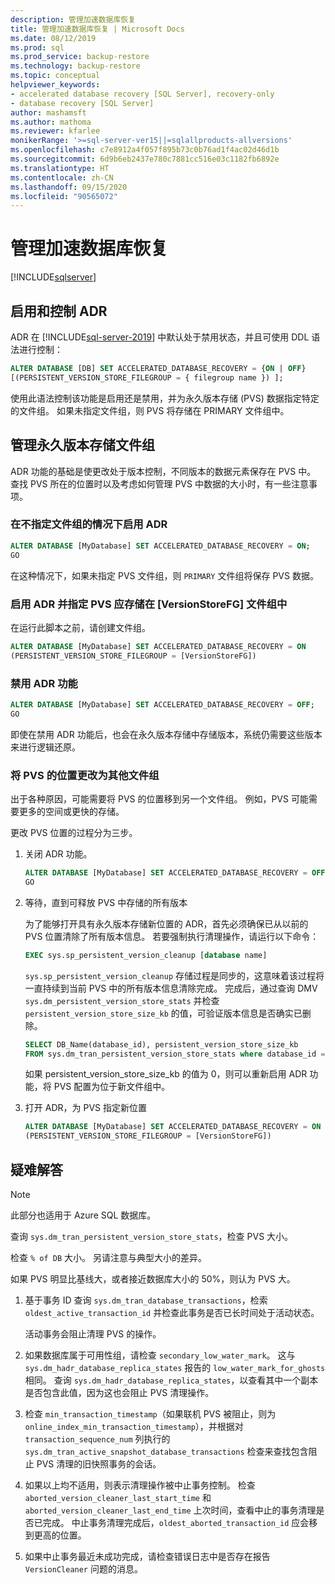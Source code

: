 ```yaml
---
description: 管理加速数据库恢复
title: 管理加速数据库恢复 | Microsoft Docs
ms.date: 08/12/2019
ms.prod: sql
ms.prod_service: backup-restore
ms.technology: backup-restore
ms.topic: conceptual
helpviewer_keywords:
- accelerated database recovery [SQL Server], recovery-only
- database recovery [SQL Server]
author: mashamsft
ms.author: mathoma
ms.reviewer: kfarlee
monikerRange: '>=sql-server-ver15||=sqlallproducts-allversions'
ms.openlocfilehash: c7e8912a4f057f895b73c0b76ad1f4ac02d46d1b
ms.sourcegitcommit: 6d9b6eb2437e780c7881cc516e03c1182fb6892e
ms.translationtype: HT
ms.contentlocale: zh-CN
ms.lasthandoff: 09/15/2020
ms.locfileid: "90565072"
---
```

# <a name="manage-accelerated-database-recovery"></a>管理加速数据库恢复

[!INCLUDE[sqlserver](../includes/applies-to-version/sqlserver2019.md)]

## <a name="enabling-and-controlling-adr"></a>启用和控制 ADR

ADR 在 [!INCLUDE[sql-server-2019](../includes/sssqlv15-md.md)] 中默认处于禁用状态，并且可使用 DDL 语法进行控制：
```sql
ALTER DATABASE [DB] SET ACCELERATED_DATABASE_RECOVERY = {ON | OFF}
[(PERSISTENT_VERSION_STORE_FILEGROUP = { filegroup name }) ];

```

使用此语法控制该功能是启用还是禁用，并为永久版本存储 (PVS) 数据指定特定的文件组。 如果未指定文件组，则 PVS 将存储在 PRIMARY 文件组中。

## <a name="managing-the-persistent-version-store-filegroup"></a>管理永久版本存储文件组
ADR 功能的基础是使更改处于版本控制，不同版本的数据元素保存在 PVS 中。
查找 PVS 所在的位置时以及考虑如何管理 PVS 中数据的大小时，有一些注意事项。

### <a name="to-enable-adr-without-specifying-a-filegroup"></a>在不指定文件组的情况下启用 ADR

```sql
ALTER DATABASE [MyDatabase] SET ACCELERATED_DATABASE_RECOVERY = ON;
GO
```

在这种情况下，如果未指定 PVS 文件组，则 `PRIMARY` 文件组将保存 PVS 数据。

### <a name="to-enable-adr-and-specify-that-the-pvs-should-be-stored-in-the-versionstorefg-filegroup"></a>启用 ADR 并指定 PVS 应存储在 [VersionStoreFG] 文件组中

在运行此脚本之前，请创建文件组。

```sql
ALTER DATABASE [MyDatabase] SET ACCELERATED_DATABASE_RECOVERY = ON
(PERSISTENT_VERSION_STORE_FILEGROUP = [VersionStoreFG])
```

### <a name="to-disable-the-adr-feature"></a>禁用 ADR 功能

```sql
ALTER DATABASE [MyDatabase] SET ACCELERATED_DATABASE_RECOVERY = OFF;
GO
```

即使在禁用 ADR 功能后，也会在永久版本存储中存储版本，系统仍需要这些版本来进行逻辑还原。

### <a name="change-the-location-of-the-pvs-to-a-different-filegroup"></a>将 PVS 的位置更改为其他文件组

出于各种原因，可能需要将 PVS 的位置移到另一个文件组。 例如，PVS 可能需要更多的空间或更快的存储。

更改 PVS 位置的过程分为三步。

1. 关闭 ADR 功能。

   ```sql
   ALTER DATABASE [MyDatabase] SET ACCELERATED_DATABASE_RECOVERY = OFF;
   GO
   ```

2. 等待，直到可释放 PVS 中存储的所有版本

   为了能够打开具有永久版本存储新位置的 ADR，首先必须确保已从以前的 PVS 位置清除了所有版本信息。 若要强制执行清理操作，请运行以下命令：

   ```sql
   EXEC sys.sp_persistent_version_cleanup [database name]
   ```

   `sys.sp_persistent_version_cleanup` 存储过程是同步的，这意味着该过程将一直持续到当前 PVS 中的所有版本信息清除完成。  完成后，通过查询 DMV `sys.dm_persistent_version_store_stats` 并检查 `persistent_version_store_size_kb` 的值，可验证版本信息是否确实已删除。

   ```sql
   SELECT DB_Name(database_id), persistent_version_store_size_kb 
   FROM sys.dm_tran_persistent_version_store_stats where database_id = [MyDatabaseID]
   ```

   如果 persistent_version_store_size_kb 的值为 0，则可以重新启用 ADR 功能，将 PVS 配置为位于新文件组中。

1. 打开 ADR，为 PVS 指定新位置

   ```sql
   ALTER DATABASE [MyDatabase] SET ACCELERATED_DATABASE_RECOVERY = ON
   (PERSISTENT_VERSION_STORE_FILEGROUP = [VersionStoreFG])
   ```

## <a name="troubleshooting"></a>疑难解答

> [!NOTE]
> 此部分也适用于 Azure SQL 数据库。

查询 `sys.dm_tran_persistent_version_store_stats`，检查 PVS 大小。

检查 `% of DB` 大小。 另请注意与典型大小的差异。

如果 PVS 明显比基线大，或者接近数据库大小的 50%，则认为 PVS 大。 

1. 基于事务 ID 查询 `sys.dm_tran_database_transactions`，检索 `oldest_active_transaction_id` 并检查此事务是否已长时间处于活动状态。

   活动事务会阻止清理 PVS 的操作。

1. 如果数据库属于可用性组，请检查 `secondary_low_water_mark`。 这与 `sys.dm_hadr_database_replica_states` 报告的 `low_water_mark_for_ghosts` 相同。 查询 `sys.dm_hadr_database_replica_states`，以查看其中一个副本是否包含此值，因为这也会阻止 PVS 清理操作。
1. 检查 `min_transaction_timestamp`（如果联机 PVS 被阻止，则为 `online_index_min_transaction_timestamp`），并根据对 `transaction_sequence_num` 列执行的 `sys.dm_tran_active_snapshot_database_transactions` 检查来查找包含阻止 PVS 清理的旧快照事务的会话。
1. 如果以上均不适用，则表示清理操作被中止事务控制。 检查 `aborted_version_cleaner_last_start_time` 和 `aborted_version_cleaner_last_end_time` 上次时间，查看中止的事务清理是否已完成。 中止事务清理完成后，`oldest_aborted_transaction_id` 应会移到更高的位置。
1. 如果中止事务最近未成功完成，请检查错误日志中是否存在报告 `VersionCleaner` 问题的消息。
